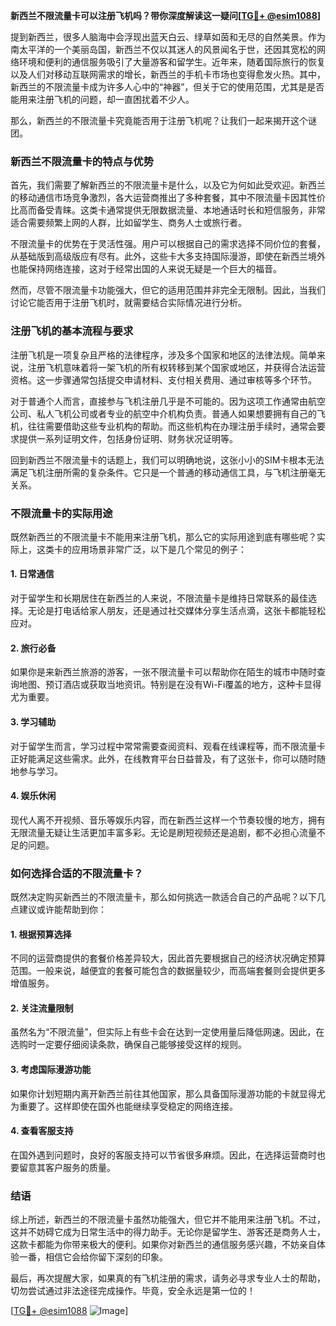 **新西兰不限流量卡可以注册飞机吗？带你深度解读这一疑问[[TG💪+ @esim1088](https://t.me/s/esim1088)]**

提到新西兰，很多人脑海中会浮现出蓝天白云、绿草如茵和无尽的自然美景。作为南太平洋的一个美丽岛国，新西兰不仅以其迷人的风景闻名于世，还因其宽松的网络环境和便利的通信服务吸引了大量游客和留学生。近年来，随着国际旅行的恢复以及人们对移动互联网需求的增长，新西兰的手机卡市场也变得愈发火热。其中，新西兰的不限流量卡成为许多人心中的“神器”，但关于它的使用范围，尤其是是否能用来注册飞机的问题，却一直困扰着不少人。

那么，新西兰的不限流量卡究竟能否用于注册飞机呢？让我们一起来揭开这个谜团。

### 新西兰不限流量卡的特点与优势

首先，我们需要了解新西兰的不限流量卡是什么，以及它为何如此受欢迎。新西兰的移动通信市场竞争激烈，各大运营商推出了多种套餐，其中不限流量卡因其性价比高而备受青睐。这类卡通常提供无限数据流量、本地通话时长和短信服务，非常适合需要频繁上网的人群，比如留学生、商务人士或旅行者。

不限流量卡的优势在于灵活性强。用户可以根据自己的需求选择不同价位的套餐，从基础版到高级版应有尽有。此外，这些卡大多支持国际漫游，即使在新西兰境外也能保持网络连接，这对于经常出国的人来说无疑是一个巨大的福音。

然而，尽管不限流量卡功能强大，但它的适用范围并非完全无限制。因此，当我们讨论它能否用于注册飞机时，就需要结合实际情况进行分析。

### 注册飞机的基本流程与要求

注册飞机是一项复杂且严格的法律程序，涉及多个国家和地区的法律法规。简单来说，注册飞机意味着将一架飞机的所有权转移到某个国家或地区，并获得合法运营资格。这一步骤通常包括提交申请材料、支付相关费用、通过审核等多个环节。

对于普通个人而言，直接参与飞机注册几乎是不可能的。因为这项工作通常由航空公司、私人飞机公司或者专业的航空中介机构负责。普通人如果想要拥有自己的飞机，往往需要借助这些专业机构的帮助。而这些机构在办理注册手续时，通常会要求提供一系列证明文件，包括身份证明、财务状况证明等。

回到新西兰不限流量卡的话题上，我们可以明确地说，这张小小的SIM卡根本无法满足飞机注册所需的复杂条件。它只是一个普通的移动通信工具，与飞机注册毫无关系。

### 不限流量卡的实际用途

既然新西兰的不限流量卡不能用来注册飞机，那么它的实际用途到底有哪些呢？实际上，这类卡的应用场景非常广泛，以下是几个常见的例子：

#### 1. **日常通信**
   对于留学生和长期居住在新西兰的人来说，不限流量卡是维持日常联系的最佳选择。无论是打电话给家人朋友，还是通过社交媒体分享生活点滴，这张卡都能轻松应对。

#### 2. **旅行必备**
   如果你是来新西兰旅游的游客，一张不限流量卡可以帮助你在陌生的城市中随时查询地图、预订酒店或获取当地资讯。特别是在没有Wi-Fi覆盖的地方，这种卡显得尤为重要。

#### 3. **学习辅助**
   对于留学生而言，学习过程中常常需要查阅资料、观看在线课程等，而不限流量卡正好能满足这些需求。此外，在线教育平台日益普及，有了这张卡，你可以随时随地参与学习。

#### 4. **娱乐休闲**
   现代人离不开视频、音乐等娱乐内容，而在新西兰这样一个节奏较慢的地方，拥有无限流量无疑让生活更加丰富多彩。无论是刷短视频还是追剧，都不必担心流量不足的问题。

### 如何选择合适的不限流量卡？

既然决定购买新西兰的不限流量卡，那么如何挑选一款适合自己的产品呢？以下几点建议或许能帮助到你：

#### 1. **根据预算选择**
   不同的运营商提供的套餐价格差异较大，因此首先要根据自己的经济状况确定预算范围。一般来说，越便宜的套餐可能包含的数据量较少，而高端套餐则会提供更多增值服务。

#### 2. **关注流量限制**
   虽然名为“不限流量”，但实际上有些卡会在达到一定使用量后降低网速。因此，在选购时一定要仔细阅读条款，确保自己能够接受这样的规则。

#### 3. **考虑国际漫游功能**
   如果你计划短期内离开新西兰前往其他国家，那么具备国际漫游功能的卡就显得尤为重要了。这样即使在国外也能继续享受稳定的网络连接。

#### 4. **查看客服支持**
   在国外遇到问题时，良好的客服支持可以节省很多麻烦。因此，在选择运营商时也要留意其客户服务的质量。

### 结语

综上所述，新西兰的不限流量卡虽然功能强大，但它并不能用来注册飞机。不过，这并不妨碍它成为日常生活中的得力助手。无论你是留学生、游客还是商务人士，这款卡都能为你带来极大的便利。如果你对新西兰的通信服务感兴趣，不妨亲自体验一番，相信它会给你留下深刻的印象。

最后，再次提醒大家，如果真的有飞机注册的需求，请务必寻求专业人士的帮助，切勿尝试通过非法途径完成操作。毕竟，安全永远是第一位的！

[[TG💪+ @esim1088](https://t.me/s/esim1088) ![Image](https://i.postimg.cc/4NQfJmqS/Snipaste-2025-05-13-00-14-12.png)]